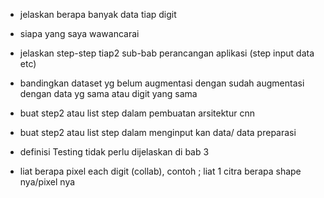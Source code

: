 - jelaskan berapa banyak data tiap digit 
- siapa yang saya wawancarai
- jelaskan step-step tiap2 sub-bab perancangan aplikasi (step input data etc)
- bandingkan dataset yg belum augmentasi dengan sudah augmentasi dengan data yg sama atau digit yang sama
- buat step2 atau list step dalam pembuatan arsitektur cnn
- buat step2 atau list step dalam menginput kan data/ data preparasi
- definisi Testing tidak perlu dijelaskan di bab 3


- liat berapa pixel each digit (collab), contoh ; liat 1 citra berapa shape nya/pixel nya